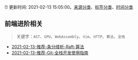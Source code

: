 :alarm_clock: 更新时间: 2021-02-13 15:05:00。[来源分类](../README.md)、[标签分类](../TAGS.md)、[时间分类](../TIMELINE.md)

## 前端进阶相关


> 关键字：`AST`、`GPU`、`WebAssembly`、`Vim`、`HTTP`、`算法`、`全栈`



- [2021-02-13-推荐-条分缕析-Raft-算法](https://toutiao.io/k/pa5a9hf) 
- [2021-02-13-推荐-Git-全栈开发使用指南](https://toutiao.io/k/v4gks4h) 